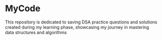 # MyCode
This repository is dedicated to saving DSA practice questions and solutions created during my learning phase, showcasing my journey in mastering data structures and algorithms

